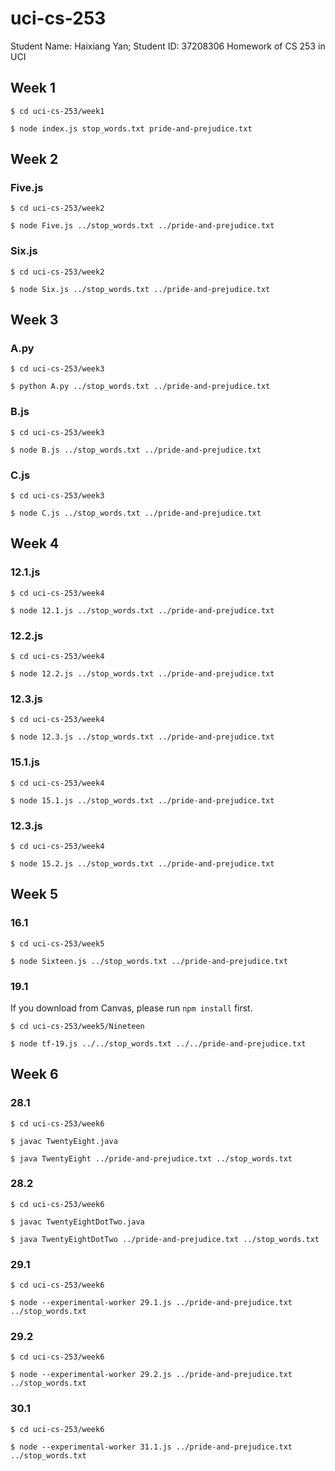 # uci-cs-253

Student Name: Haixiang Yan;
Student ID: 37208306
Homework of CS 253 in UCI

## Week 1

```
$ cd uci-cs-253/week1

$ node index.js stop_words.txt pride-and-prejudice.txt
```

## Week 2

### Five.js

```
$ cd uci-cs-253/week2

$ node Five.js ../stop_words.txt ../pride-and-prejudice.txt
```

### Six.js

```
$ cd uci-cs-253/week2

$ node Six.js ../stop_words.txt ../pride-and-prejudice.txt
```

## Week 3

### A.py

```
$ cd uci-cs-253/week3

$ python A.py ../stop_words.txt ../pride-and-prejudice.txt
```

### B.js

```
$ cd uci-cs-253/week3

$ node B.js ../stop_words.txt ../pride-and-prejudice.txt
```

### C.js

```
$ cd uci-cs-253/week3

$ node C.js ../stop_words.txt ../pride-and-prejudice.txt
```

## Week 4

### 12.1.js

```
$ cd uci-cs-253/week4

$ node 12.1.js ../stop_words.txt ../pride-and-prejudice.txt
```

### 12.2.js

```
$ cd uci-cs-253/week4

$ node 12.2.js ../stop_words.txt ../pride-and-prejudice.txt
```

### 12.3.js

```
$ cd uci-cs-253/week4

$ node 12.3.js ../stop_words.txt ../pride-and-prejudice.txt
```

### 15.1.js

```
$ cd uci-cs-253/week4

$ node 15.1.js ../stop_words.txt ../pride-and-prejudice.txt
```

### 12.3.js

```
$ cd uci-cs-253/week4

$ node 15.2.js ../stop_words.txt ../pride-and-prejudice.txt
```

## Week 5

### 16.1
```
$ cd uci-cs-253/week5

$ node Sixteen.js ../stop_words.txt ../pride-and-prejudice.txt
```

### 19.1
If you download from Canvas, please run `npm install` first.

```
$ cd uci-cs-253/week5/Nineteen

$ node tf-19.js ../../stop_words.txt ../../pride-and-prejudice.txt
```

## Week 6

### 28.1

```
$ cd uci-cs-253/week6

$ javac TwentyEight.java

$ java TwentyEight ../pride-and-prejudice.txt ../stop_words.txt
```

### 28.2

```
$ cd uci-cs-253/week6

$ javac TwentyEightDotTwo.java

$ java TwentyEightDotTwo ../pride-and-prejudice.txt ../stop_words.txt
```

### 29.1

```
$ cd uci-cs-253/week6

$ node --experimental-worker 29.1.js ../pride-and-prejudice.txt ../stop_words.txt
```

### 29.2

```
$ cd uci-cs-253/week6

$ node --experimental-worker 29.2.js ../pride-and-prejudice.txt ../stop_words.txt
```

### 30.1

```
$ cd uci-cs-253/week6

$ node --experimental-worker 31.1.js ../pride-and-prejudice.txt ../stop_words.txt
```
